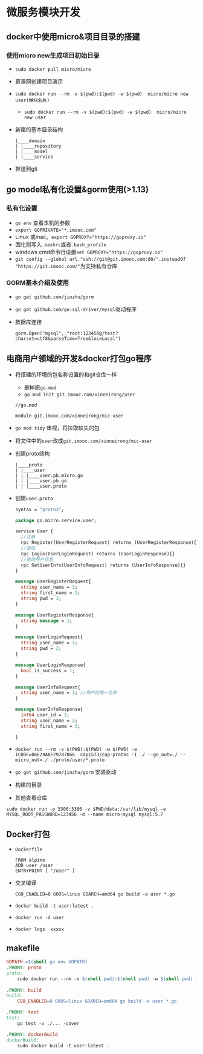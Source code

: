 # 微服务模块开发

## docker中使用micro&项目目录的搭建

### 使用micro new生成项目初始目录

* `sudo docker pull micro/micro`

* 慕课网创建项目演示

* `sudo docker run --rm -v $(pwd):$(pwd) -w $(pwd)  micro/micro new user(模块名称)`

  * `sudo docker run --rm -v $(pwd):$(pwd) -w $(pwd)  micro/micro new user`

* 新建的基本目录结构

  ```
  |____domain
  | |____repository
  | |____model
  | |____service
  ```

* 推送到git

## go model私有化设置&gorm使用(>1.13)

### 私有化设置

* `go env` 查看本机的参数
* `export GOPRIVATE="*.imooc.com"`  
* Linux 或mac。`export GOPROXY="https://goproxy.io"`
* 固化则写入`.bashrc`或者`.bash_profile`
* windows cmd命令行设置`set GOPROXY="https://goproxy.io"`
* `git config --global url."ssh://git@git.imooc.com:80/".insteadOf "https://git.imooc.com/"`为支持私有仓库

### GORM基本介绍及使用

* `go get github.com/jinzhu/gorm` 

* `go get github.com/go-sql-driver/mysql`驱动程序 

* 数据库连接

  ````
  gorm.Open("mysql", "root:123456@/test?charset=utf8&parseTime=True&loc=Local")
  ````

## 电商用户领域的开发&docker打包go程序

* 将搭建的环境的包名称设置的和git仓库一样

  * 删掉原`go.mod`
  * `go mod init git.imooc.com/xinneirong/user`

  ```
  //go.mod
  
  module git.imooc.com/xinneirong/mic-user
  ```

* `go mod tidy` 审视，将拉取缺失的包

* 将文件中的`user`改成`git.imooc.com/xinneirong/mic-user`

* 创建proto结构

  ```
  |____proto
  | |____user
  | | |____user.pb.micro.go
  | | |____user.pb.go
  | | |____user.proto
  ```

* 创建`user.proto`

  ````protobuf
  syntax = "proto3";
  
  package go.micro.service.user;
  
  service User {
    //注册
    rpc Register(UserRegisterRequest) returns (UserRegisterResponse){}
    //登陆
    rpc Login(UserLoginRequest) returns (UserLoginResponse){}
    //查询用户信息
    rpc GetUserInfo(UserInfoRequest) returns (UserInfoResponse){}
  }
  
  message UserRegisterRequest{
    string user_name = 1;
    string first_name = 2;
    string pwd = 3;
  }
  
  message UserRegisterResponse{
    string message = 1;
  }
  
  message UserLoginRequest{
    string user_name = 1;
    string pwd = 2;
  }
  
  message UserLoginResponse{
    bool is_success = 1;
  }
  
  message UserInfoRequest{
    string user_name = 1; //用户的唯一名称
  }
  
  message UserInfoResponse{
    int64 user_id = 1;
    string user_name = 2;
    string first_name = 3;
  
  }
  ````

* `docker run --rm -v $(PWD):$(PWD) -w $(PWD) -e ICODE=06E29A8E29787866  cap1573/cap-protoc -I ./ --go_out=./ --micro_out=./ ./proto/user/*.proto`

* `go get github.com/jinzhu/gorm` 安装驱动

* 构建的目录

* 其他查看仓库


```
sudo docker run -p 3306:3306 -v $PWD/data:/var/lib/mysql -e MYSQL_ROOT_PASSWORD=123456 -d --name micro-mysql mysql:5.7
```

## Docker打包

* `Dockerfile`

  ```
  FROM alpine
  ADD user /user
  ENTRYPOINT [ "/user" ]
  ```

* 交叉编译

  ```
  CGO_ENABLED=0 GOOS=linux GOARCH=amd64 go build -o user *.go
  ```

* `docker build -t user:latest .`
* `docker run -d user`
* `docker logs  xxxxx`

## makefile

```makefile
GOPATH:=$(shell go env GOPATH)
.PHONY: proto
proto:
	sudo docker run --rm -v $(shell pwd):$(shell pwd) -w $(shell pwd) -e ICODE=06E29A8E29787866 xinneirong/cap-protoc -I ./ --go_out=./ --micro_out=./  ./proto/user/*.proto
	
.PHONY: build
build:
	CGO_ENABLED=0 GOOS=linux GOARCH=amd64 go build -o user *.go

.PHONY: test
test:
	go test -v ./... -cover

.PHONY: dockerBuild
dockerBuild:
	sudo docker build -t user:latest .
```




